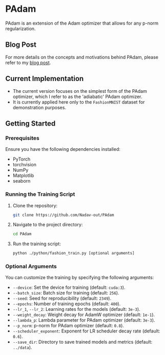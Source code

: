 # PAdam

PAdam is an extension of the Adam optimizer that allows for any p-norm regularization.

## Blog Post

For more details on the concepts and motivations behind PAdam, please refer to my [blog post](https://nadav-out.github.io/posts/PAdam/).



## Current Implementation

- The current version focuses on the simplest form of the PAdam optimizer, which I refer to as the 'adiabatic' PAdam optimizer.
- It is currently applied here only to the `FashionMNIST` dataset for demonstration purposes.

## Getting Started

### Prerequisites

Ensure you have the following dependencies installed:
- PyTorch
- torchvision
- NumPy
- Matplotlib
- seaborn

### Running the Training Script

1. Clone the repository:
   ```bash
   git clone https://github.com/Nadav-out/PAdam
   ```
2. Navigate to the project directory:
    ```bash
    cd PAdam
    ```
3. Run the training script:
    ```bash
    python ./python/fashion_train.py [optional arguments]
    ```
### Optional Arguments

You can customize the training by specifying the following arguments:
- `--device`: Set the device for training (default: `cuda:3`).
- `--batch_size`: Batch size for training (default: `256`).
- `--seed`: Seed for reproducibility (default: `2349`).
- `--epochs`: Number of training epochs (default: `400`).
- `--lr_1`, `--lr_2`: Learning rates for the models (default: `3e-3`).
- `--weight_decay`: Weight decay for AdamW optimizer (default: `1e-1`).
- `--lambda_p`: Lambda parameter for PAdam optimizer (default: `3e-3`).
- `--p_norm`: p-norm for PAdam optimizer (default: `0.8`).
- `--scheduler_exponent`: Exponent for LR scheduler decay rate (default: `0.6`).
- `--save_dir`: Directory to save trained models and metrics (default: `../data`).
